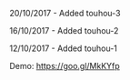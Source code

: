 20/10/2017 - Added touhou-3

16/10/2017 - Added touhou-2

12/10/2017 - Added touhou-1

Demo: https://goo.gl/MkKYfp

